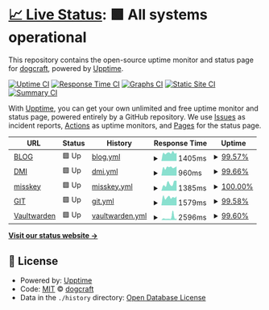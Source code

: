 # [📈 Live Status](https://status.dogcraft.top): <!--live status--> **🟩 All systems operational**

This repository contains the open-source uptime monitor and status page for [dogcraft](https://www.neko.red/about/), powered by [Upptime](https://github.com/upptime/upptime).

[![Uptime CI](https://github.com/ybw2016v/status/workflows/Uptime%20CI/badge.svg)](https://github.com/ybw2016v/status/actions?query=workflow%3A%22Uptime+CI%22)
[![Response Time CI](https://github.com/ybw2016v/status/workflows/Response%20Time%20CI/badge.svg)](https://github.com/ybw2016v/status/actions?query=workflow%3A%22Response+Time+CI%22)
[![Graphs CI](https://github.com/ybw2016v/status/workflows/Graphs%20CI/badge.svg)](https://github.com/ybw2016v/status/actions?query=workflow%3A%22Graphs+CI%22)
[![Static Site CI](https://github.com/ybw2016v/status/workflows/Static%20Site%20CI/badge.svg)](https://github.com/ybw2016v/status/actions?query=workflow%3A%22Static+Site+CI%22)
[![Summary CI](https://github.com/ybw2016v/status/workflows/Summary%20CI/badge.svg)](https://github.com/ybw2016v/status/actions?query=workflow%3A%22Summary+CI%22)

With [Upptime](https://upptime.js.org), you can get your own unlimited and free uptime monitor and status page, powered entirely by a GitHub repository. We use [Issues](https://github.com/ybw2016v/status/issues) as incident reports, [Actions](https://github.com/ybw2016v/status/actions) as uptime monitors, and [Pages](https://status.dogcraft.top) for the status page.

<!--start: status pages-->
<!-- This summary is generated by Upptime (https://github.com/upptime/upptime) -->
<!-- Do not edit this manually, your changes will be overwritten -->
<!-- prettier-ignore -->
| URL | Status | History | Response Time | Uptime |
| --- | ------ | ------- | ------------- | ------ |
| <img alt="" src="https://icons.duckduckgo.com/ip3/dogcraft.top.ico" height="13"> [BLOG](https://dogcraft.top) | 🟩 Up | [blog.yml](https://github.com/ybw2016v/status/commits/HEAD/history/blog.yml) | <details><summary><img alt="Response time graph" src="./graphs/blog/response-time-week.png" height="20"> 1405ms</summary><br><a href="https://status.dogcraft.top/history/blog"><img alt="Response time 1304" src="https://img.shields.io/endpoint?url=https%3A%2F%2Fraw.githubusercontent.com%2Fybw2016v%2Fstatus%2FHEAD%2Fapi%2Fblog%2Fresponse-time.json"></a><br><a href="https://status.dogcraft.top/history/blog"><img alt="24-hour response time 1414" src="https://img.shields.io/endpoint?url=https%3A%2F%2Fraw.githubusercontent.com%2Fybw2016v%2Fstatus%2FHEAD%2Fapi%2Fblog%2Fresponse-time-day.json"></a><br><a href="https://status.dogcraft.top/history/blog"><img alt="7-day response time 1405" src="https://img.shields.io/endpoint?url=https%3A%2F%2Fraw.githubusercontent.com%2Fybw2016v%2Fstatus%2FHEAD%2Fapi%2Fblog%2Fresponse-time-week.json"></a><br><a href="https://status.dogcraft.top/history/blog"><img alt="30-day response time 1288" src="https://img.shields.io/endpoint?url=https%3A%2F%2Fraw.githubusercontent.com%2Fybw2016v%2Fstatus%2FHEAD%2Fapi%2Fblog%2Fresponse-time-month.json"></a><br><a href="https://status.dogcraft.top/history/blog"><img alt="1-year response time 1304" src="https://img.shields.io/endpoint?url=https%3A%2F%2Fraw.githubusercontent.com%2Fybw2016v%2Fstatus%2FHEAD%2Fapi%2Fblog%2Fresponse-time-year.json"></a></details> | <details><summary><a href="https://status.dogcraft.top/history/blog">99.57%</a></summary><a href="https://status.dogcraft.top/history/blog"><img alt="All-time uptime 97.63%" src="https://img.shields.io/endpoint?url=https%3A%2F%2Fraw.githubusercontent.com%2Fybw2016v%2Fstatus%2FHEAD%2Fapi%2Fblog%2Fuptime.json"></a><br><a href="https://status.dogcraft.top/history/blog"><img alt="24-hour uptime 100.00%" src="https://img.shields.io/endpoint?url=https%3A%2F%2Fraw.githubusercontent.com%2Fybw2016v%2Fstatus%2FHEAD%2Fapi%2Fblog%2Fuptime-day.json"></a><br><a href="https://status.dogcraft.top/history/blog"><img alt="7-day uptime 99.57%" src="https://img.shields.io/endpoint?url=https%3A%2F%2Fraw.githubusercontent.com%2Fybw2016v%2Fstatus%2FHEAD%2Fapi%2Fblog%2Fuptime-week.json"></a><br><a href="https://status.dogcraft.top/history/blog"><img alt="30-day uptime 99.67%" src="https://img.shields.io/endpoint?url=https%3A%2F%2Fraw.githubusercontent.com%2Fybw2016v%2Fstatus%2FHEAD%2Fapi%2Fblog%2Fuptime-month.json"></a><br><a href="https://status.dogcraft.top/history/blog"><img alt="1-year uptime 97.63%" src="https://img.shields.io/endpoint?url=https%3A%2F%2Fraw.githubusercontent.com%2Fybw2016v%2Fstatus%2FHEAD%2Fapi%2Fblog%2Fuptime-year.json"></a></details>
| <img alt="" src="https://icons.duckduckgo.com/ip3/m.dogcraft.top.ico" height="13"> [DMI](https://m.dogcraft.top) | 🟩 Up | [dmi.yml](https://github.com/ybw2016v/status/commits/HEAD/history/dmi.yml) | <details><summary><img alt="Response time graph" src="./graphs/dmi/response-time-week.png" height="20"> 960ms</summary><br><a href="https://status.dogcraft.top/history/dmi"><img alt="Response time 1415" src="https://img.shields.io/endpoint?url=https%3A%2F%2Fraw.githubusercontent.com%2Fybw2016v%2Fstatus%2FHEAD%2Fapi%2Fdmi%2Fresponse-time.json"></a><br><a href="https://status.dogcraft.top/history/dmi"><img alt="24-hour response time 1077" src="https://img.shields.io/endpoint?url=https%3A%2F%2Fraw.githubusercontent.com%2Fybw2016v%2Fstatus%2FHEAD%2Fapi%2Fdmi%2Fresponse-time-day.json"></a><br><a href="https://status.dogcraft.top/history/dmi"><img alt="7-day response time 960" src="https://img.shields.io/endpoint?url=https%3A%2F%2Fraw.githubusercontent.com%2Fybw2016v%2Fstatus%2FHEAD%2Fapi%2Fdmi%2Fresponse-time-week.json"></a><br><a href="https://status.dogcraft.top/history/dmi"><img alt="30-day response time 902" src="https://img.shields.io/endpoint?url=https%3A%2F%2Fraw.githubusercontent.com%2Fybw2016v%2Fstatus%2FHEAD%2Fapi%2Fdmi%2Fresponse-time-month.json"></a><br><a href="https://status.dogcraft.top/history/dmi"><img alt="1-year response time 1415" src="https://img.shields.io/endpoint?url=https%3A%2F%2Fraw.githubusercontent.com%2Fybw2016v%2Fstatus%2FHEAD%2Fapi%2Fdmi%2Fresponse-time-year.json"></a></details> | <details><summary><a href="https://status.dogcraft.top/history/dmi">99.66%</a></summary><a href="https://status.dogcraft.top/history/dmi"><img alt="All-time uptime 98.02%" src="https://img.shields.io/endpoint?url=https%3A%2F%2Fraw.githubusercontent.com%2Fybw2016v%2Fstatus%2FHEAD%2Fapi%2Fdmi%2Fuptime.json"></a><br><a href="https://status.dogcraft.top/history/dmi"><img alt="24-hour uptime 100.00%" src="https://img.shields.io/endpoint?url=https%3A%2F%2Fraw.githubusercontent.com%2Fybw2016v%2Fstatus%2FHEAD%2Fapi%2Fdmi%2Fuptime-day.json"></a><br><a href="https://status.dogcraft.top/history/dmi"><img alt="7-day uptime 99.66%" src="https://img.shields.io/endpoint?url=https%3A%2F%2Fraw.githubusercontent.com%2Fybw2016v%2Fstatus%2FHEAD%2Fapi%2Fdmi%2Fuptime-week.json"></a><br><a href="https://status.dogcraft.top/history/dmi"><img alt="30-day uptime 99.92%" src="https://img.shields.io/endpoint?url=https%3A%2F%2Fraw.githubusercontent.com%2Fybw2016v%2Fstatus%2FHEAD%2Fapi%2Fdmi%2Fuptime-month.json"></a><br><a href="https://status.dogcraft.top/history/dmi"><img alt="1-year uptime 98.02%" src="https://img.shields.io/endpoint?url=https%3A%2F%2Fraw.githubusercontent.com%2Fybw2016v%2Fstatus%2FHEAD%2Fapi%2Fdmi%2Fuptime-year.json"></a></details>
| <img alt="" src="https://icons.duckduckgo.com/ip3/m.dogcraft.cn.ico" height="13"> [misskey](https://m.dogcraft.cn) | 🟩 Up | [misskey.yml](https://github.com/ybw2016v/status/commits/HEAD/history/misskey.yml) | <details><summary><img alt="Response time graph" src="./graphs/misskey/response-time-week.png" height="20"> 1385ms</summary><br><a href="https://status.dogcraft.top/history/misskey"><img alt="Response time 1718" src="https://img.shields.io/endpoint?url=https%3A%2F%2Fraw.githubusercontent.com%2Fybw2016v%2Fstatus%2FHEAD%2Fapi%2Fmisskey%2Fresponse-time.json"></a><br><a href="https://status.dogcraft.top/history/misskey"><img alt="24-hour response time 1939" src="https://img.shields.io/endpoint?url=https%3A%2F%2Fraw.githubusercontent.com%2Fybw2016v%2Fstatus%2FHEAD%2Fapi%2Fmisskey%2Fresponse-time-day.json"></a><br><a href="https://status.dogcraft.top/history/misskey"><img alt="7-day response time 1385" src="https://img.shields.io/endpoint?url=https%3A%2F%2Fraw.githubusercontent.com%2Fybw2016v%2Fstatus%2FHEAD%2Fapi%2Fmisskey%2Fresponse-time-week.json"></a><br><a href="https://status.dogcraft.top/history/misskey"><img alt="30-day response time 1578" src="https://img.shields.io/endpoint?url=https%3A%2F%2Fraw.githubusercontent.com%2Fybw2016v%2Fstatus%2FHEAD%2Fapi%2Fmisskey%2Fresponse-time-month.json"></a><br><a href="https://status.dogcraft.top/history/misskey"><img alt="1-year response time 1718" src="https://img.shields.io/endpoint?url=https%3A%2F%2Fraw.githubusercontent.com%2Fybw2016v%2Fstatus%2FHEAD%2Fapi%2Fmisskey%2Fresponse-time-year.json"></a></details> | <details><summary><a href="https://status.dogcraft.top/history/misskey">100.00%</a></summary><a href="https://status.dogcraft.top/history/misskey"><img alt="All-time uptime 99.83%" src="https://img.shields.io/endpoint?url=https%3A%2F%2Fraw.githubusercontent.com%2Fybw2016v%2Fstatus%2FHEAD%2Fapi%2Fmisskey%2Fuptime.json"></a><br><a href="https://status.dogcraft.top/history/misskey"><img alt="24-hour uptime 100.00%" src="https://img.shields.io/endpoint?url=https%3A%2F%2Fraw.githubusercontent.com%2Fybw2016v%2Fstatus%2FHEAD%2Fapi%2Fmisskey%2Fuptime-day.json"></a><br><a href="https://status.dogcraft.top/history/misskey"><img alt="7-day uptime 100.00%" src="https://img.shields.io/endpoint?url=https%3A%2F%2Fraw.githubusercontent.com%2Fybw2016v%2Fstatus%2FHEAD%2Fapi%2Fmisskey%2Fuptime-week.json"></a><br><a href="https://status.dogcraft.top/history/misskey"><img alt="30-day uptime 99.86%" src="https://img.shields.io/endpoint?url=https%3A%2F%2Fraw.githubusercontent.com%2Fybw2016v%2Fstatus%2FHEAD%2Fapi%2Fmisskey%2Fuptime-month.json"></a><br><a href="https://status.dogcraft.top/history/misskey"><img alt="1-year uptime 99.83%" src="https://img.shields.io/endpoint?url=https%3A%2F%2Fraw.githubusercontent.com%2Fybw2016v%2Fstatus%2FHEAD%2Fapi%2Fmisskey%2Fuptime-year.json"></a></details>
| <img alt="" src="https://icons.duckduckgo.com/ip3/git.neko.red.ico" height="13"> [GIT](https://git.neko.red) | 🟩 Up | [git.yml](https://github.com/ybw2016v/status/commits/HEAD/history/git.yml) | <details><summary><img alt="Response time graph" src="./graphs/git/response-time-week.png" height="20"> 1579ms</summary><br><a href="https://status.dogcraft.top/history/git"><img alt="Response time 1598" src="https://img.shields.io/endpoint?url=https%3A%2F%2Fraw.githubusercontent.com%2Fybw2016v%2Fstatus%2FHEAD%2Fapi%2Fgit%2Fresponse-time.json"></a><br><a href="https://status.dogcraft.top/history/git"><img alt="24-hour response time 1746" src="https://img.shields.io/endpoint?url=https%3A%2F%2Fraw.githubusercontent.com%2Fybw2016v%2Fstatus%2FHEAD%2Fapi%2Fgit%2Fresponse-time-day.json"></a><br><a href="https://status.dogcraft.top/history/git"><img alt="7-day response time 1579" src="https://img.shields.io/endpoint?url=https%3A%2F%2Fraw.githubusercontent.com%2Fybw2016v%2Fstatus%2FHEAD%2Fapi%2Fgit%2Fresponse-time-week.json"></a><br><a href="https://status.dogcraft.top/history/git"><img alt="30-day response time 1510" src="https://img.shields.io/endpoint?url=https%3A%2F%2Fraw.githubusercontent.com%2Fybw2016v%2Fstatus%2FHEAD%2Fapi%2Fgit%2Fresponse-time-month.json"></a><br><a href="https://status.dogcraft.top/history/git"><img alt="1-year response time 1598" src="https://img.shields.io/endpoint?url=https%3A%2F%2Fraw.githubusercontent.com%2Fybw2016v%2Fstatus%2FHEAD%2Fapi%2Fgit%2Fresponse-time-year.json"></a></details> | <details><summary><a href="https://status.dogcraft.top/history/git">99.58%</a></summary><a href="https://status.dogcraft.top/history/git"><img alt="All-time uptime 97.81%" src="https://img.shields.io/endpoint?url=https%3A%2F%2Fraw.githubusercontent.com%2Fybw2016v%2Fstatus%2FHEAD%2Fapi%2Fgit%2Fuptime.json"></a><br><a href="https://status.dogcraft.top/history/git"><img alt="24-hour uptime 100.00%" src="https://img.shields.io/endpoint?url=https%3A%2F%2Fraw.githubusercontent.com%2Fybw2016v%2Fstatus%2FHEAD%2Fapi%2Fgit%2Fuptime-day.json"></a><br><a href="https://status.dogcraft.top/history/git"><img alt="7-day uptime 99.58%" src="https://img.shields.io/endpoint?url=https%3A%2F%2Fraw.githubusercontent.com%2Fybw2016v%2Fstatus%2FHEAD%2Fapi%2Fgit%2Fuptime-week.json"></a><br><a href="https://status.dogcraft.top/history/git"><img alt="30-day uptime 99.78%" src="https://img.shields.io/endpoint?url=https%3A%2F%2Fraw.githubusercontent.com%2Fybw2016v%2Fstatus%2FHEAD%2Fapi%2Fgit%2Fuptime-month.json"></a><br><a href="https://status.dogcraft.top/history/git"><img alt="1-year uptime 97.81%" src="https://img.shields.io/endpoint?url=https%3A%2F%2Fraw.githubusercontent.com%2Fybw2016v%2Fstatus%2FHEAD%2Fapi%2Fgit%2Fuptime-year.json"></a></details>
| <img alt="" src="https://icons.duckduckgo.com/ip3/e.neko.red.ico" height="13"> [Vaultwarden](https://e.neko.red) | 🟩 Up | [vaultwarden.yml](https://github.com/ybw2016v/status/commits/HEAD/history/vaultwarden.yml) | <details><summary><img alt="Response time graph" src="./graphs/vaultwarden/response-time-week.png" height="20"> 2596ms</summary><br><a href="https://status.dogcraft.top/history/vaultwarden"><img alt="Response time 1776" src="https://img.shields.io/endpoint?url=https%3A%2F%2Fraw.githubusercontent.com%2Fybw2016v%2Fstatus%2FHEAD%2Fapi%2Fvaultwarden%2Fresponse-time.json"></a><br><a href="https://status.dogcraft.top/history/vaultwarden"><img alt="24-hour response time 1531" src="https://img.shields.io/endpoint?url=https%3A%2F%2Fraw.githubusercontent.com%2Fybw2016v%2Fstatus%2FHEAD%2Fapi%2Fvaultwarden%2Fresponse-time-day.json"></a><br><a href="https://status.dogcraft.top/history/vaultwarden"><img alt="7-day response time 2596" src="https://img.shields.io/endpoint?url=https%3A%2F%2Fraw.githubusercontent.com%2Fybw2016v%2Fstatus%2FHEAD%2Fapi%2Fvaultwarden%2Fresponse-time-week.json"></a><br><a href="https://status.dogcraft.top/history/vaultwarden"><img alt="30-day response time 1692" src="https://img.shields.io/endpoint?url=https%3A%2F%2Fraw.githubusercontent.com%2Fybw2016v%2Fstatus%2FHEAD%2Fapi%2Fvaultwarden%2Fresponse-time-month.json"></a><br><a href="https://status.dogcraft.top/history/vaultwarden"><img alt="1-year response time 1776" src="https://img.shields.io/endpoint?url=https%3A%2F%2Fraw.githubusercontent.com%2Fybw2016v%2Fstatus%2FHEAD%2Fapi%2Fvaultwarden%2Fresponse-time-year.json"></a></details> | <details><summary><a href="https://status.dogcraft.top/history/vaultwarden">99.60%</a></summary><a href="https://status.dogcraft.top/history/vaultwarden"><img alt="All-time uptime 97.65%" src="https://img.shields.io/endpoint?url=https%3A%2F%2Fraw.githubusercontent.com%2Fybw2016v%2Fstatus%2FHEAD%2Fapi%2Fvaultwarden%2Fuptime.json"></a><br><a href="https://status.dogcraft.top/history/vaultwarden"><img alt="24-hour uptime 100.00%" src="https://img.shields.io/endpoint?url=https%3A%2F%2Fraw.githubusercontent.com%2Fybw2016v%2Fstatus%2FHEAD%2Fapi%2Fvaultwarden%2Fuptime-day.json"></a><br><a href="https://status.dogcraft.top/history/vaultwarden"><img alt="7-day uptime 99.60%" src="https://img.shields.io/endpoint?url=https%3A%2F%2Fraw.githubusercontent.com%2Fybw2016v%2Fstatus%2FHEAD%2Fapi%2Fvaultwarden%2Fuptime-week.json"></a><br><a href="https://status.dogcraft.top/history/vaultwarden"><img alt="30-day uptime 99.78%" src="https://img.shields.io/endpoint?url=https%3A%2F%2Fraw.githubusercontent.com%2Fybw2016v%2Fstatus%2FHEAD%2Fapi%2Fvaultwarden%2Fuptime-month.json"></a><br><a href="https://status.dogcraft.top/history/vaultwarden"><img alt="1-year uptime 97.65%" src="https://img.shields.io/endpoint?url=https%3A%2F%2Fraw.githubusercontent.com%2Fybw2016v%2Fstatus%2FHEAD%2Fapi%2Fvaultwarden%2Fuptime-year.json"></a></details>

<!--end: status pages-->

[**Visit our status website →**](https://status.dogcraft.top)

## 📄 License

- Powered by: [Upptime](https://github.com/upptime/upptime)
- Code: [MIT](./LICENSE) © [dogcraft](https://www.neko.red/about/)
- Data in the `./history` directory: [Open Database License](https://opendatacommons.org/licenses/odbl/1-0/)

